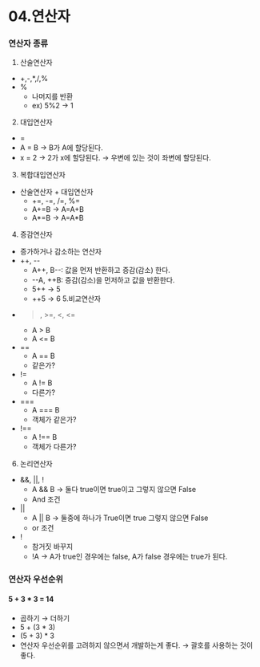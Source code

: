 # 04.연산자

### 연산자 종류
1. 산술연산자
- +,-,*,/,%
- %
  - 나머지를 반환
  - ex) 5%2 → 1
2. 대입연산자
- =
- A = B → B가 A에 할당된다.
- x = 2 → 2가 x에 할당된다. → 우변에 있는 것이 좌변에 할당된다.
3. 복합대입연산자
- 산술연산자 + 대입연산자
  - +=, -=, /=, %=
  - A+=B → A=A+B
  - A*=B → A=A*B
4. 증감연산자
- 증가하거나 감소하는 연산자
- ++, --
  - A++, B--: 값을 먼저 반환하고 증감(감소) 한다.
  - --A, ++B: 증감(감소)을 먼저하고 값을 반환한다.
  - 5++ → 5
  - ++5 → 6
5.비교연산자
- >, >=, <, <=
  - A > B
  - A <= B
- ==
  - A == B
  - 같은가?
- !=
  - A != B
  - 다른가?
- ===
  - A === B
  - 객체가 같은가?
- !==
  - A !== B
  - 객체가 다른가?
6. 논리연산자
- &&, ||, !
  - A && B → 둘다 true이면 true이고 그렇지 않으면 False
  - And 조건
- ||
  - A || B → 둘중에 하나가 True이면 true 그렇지 않으면 False
  - or 조건
- !
  - 참거짓 바꾸지
  - !A → A가 true인 경우에는 false, A가 false 경우에는 true가 된다.

### 연산자 우선순위
#### 5 + 3 * 3 = 14
- 곱하기 → 더하기
- 5 + (3 * 3)
- (5 + 3) * 3
- 연산자 우선순위를 고려하지 않으면서 개발하는게 좋다. → 괄호를 사용하는 것이 좋다.
